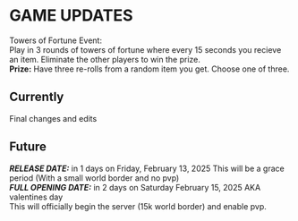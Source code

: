 # GAME UPDATES
Towers of Fortune Event:\
Play in 3 rounds of towers of fortune where every 15 seconds you recieve an item. Eliminate the other players to win the prize.\
**Prize:** Have three re-rolls from a random item you get. Choose one of three.


## Currently
Final changes and edits
## Future
**_RELEASE DATE:_** in 1 days on Friday, February 13, 2025 
This will be a grace period (With a small world border and no pvp)\
**_FULL OPENING DATE:_** in 2 days on Saturday February 15, 2025 AKA valentines day \
This will officially begin the server (15k world border) and enable pvp.
